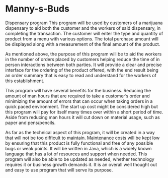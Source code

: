 # Manny-s-Buds
Dispensary program
This program will be used by customers of a marijuana dispensary to aid both the customer and the workers of said dispensary, in completing the transaction. The customer will enter the type and quantity of product from a menu with various options. The total purchase amount will be displayed along with a measurement of the final amount of the product.  

As mentioned above, the purpose of this program will be to aid the workers in the number of orders placed by customers helping reduce the time of in person interactions between both parties. It will provide a clear and precise interface for the ordering of the product offered, with the end result being an order summary that is easy to read and understand for the workers of this establishment.  

This program will have several benefits for the business. Reducing the amount of man hours that are required to take a customer’s order and minimizing the amount of errors that can occur when taking orders in a quick paced environment. The start up cost might be considered high but this program will pay for itself many times over within a short period of time. Aside from reducing man hours it will cut down on material usage, such as paper and pens/pencils. 

As far as the technical aspect of this program, it will be created in a way that will not be too difficult to maintain. Maintenance costs will be kept low by ensuring that this product is fully functional and free of any possible bugs or weak points. It will be written in Java, which is a widely known language that has a lot of resources and support when needed. This program will also be able to be updated as needed, whether technology requires it or business growth demands it. It is an overall well thought out and easy to use program that will serve its purpose. 

 
